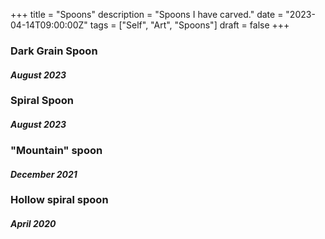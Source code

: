 +++
title = "Spoons"
description = "Spoons I have carved."
date = "2023-04-14T09:00:00Z"
tags = ["Self", "Art", "Spoons"]
draft = false
+++

### Dark Grain Spoon
#### *August 2023*

<!-- <div class="two-image-display">
    <img src="/aug_spoon2.jpg" alt="dark grain spoon"/>
    <img src="/aug_spoon2a.jpg" alt="dark grain spoon"/>
</div> -->

### Spiral Spoon
#### *August 2023*

<!-- <div class="two-image-display">
    <img src="/spiral_spoon_1.jpg" alt="spiral spoon"/>
    <img src="/spiral_spoon_2.jpg" alt="spiral spoon"/>
</div> -->

### "Mountain" spoon
#### *December 2021*

<!-- <div class="two-image-display">
    <img src="/mountain_spoon1.jpg" alt="mountain spoon" />
    <img src="/mountain_spoon2.jpg" alt="mountain spoon"/>
</div> -->

### Hollow spiral spoon
#### *April 2020*

<!-- <img src="hollow_spiral.jpg" alt="hollow spiral spoon" /> -->
